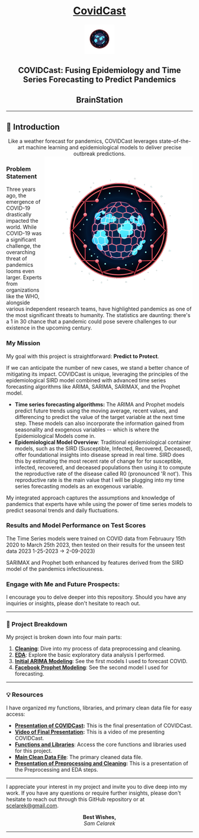 <div align="center">

# [CovidCast](https://github.com/scelarek/Covid-Prediction-Capstone/blob/main/Presentations/COVIDcast_%20Predicting%20COVID%20Cases%20No%20Glasses%20Ad%20Lib%20(online-video-cutter.com).mp4) 

<img src="https://github.com/scelarek/BrainStation_Capstone/blob/main/Presentations/Logo%20CovidCast.png?raw=true"  title="CovidCast" alt="CovidCast" width="80" height="80"> 

## **COVIDCast: Fusing Epidemiology and Time Series Forecasting to Predict Pandemics**  
## **BrainStation**



</div>


--- 

## 🌟 Introduction 

<div align="center">
Like a weather forecast for pandemics, COVIDCast leverages state-of-the-art machine learning and epidemiological models to deliver precise outbreak predictions.
</div>

<img align="right" src="https://github.com/scelarek/BrainStation_Capstone/blob/main/Presentations/Logo%20CovidCast.png?raw=true"  title="CovidCast" alt="CovidCast" width="400" height="400"> 

### Problem Statement
Three years ago, the emergence of COVID-19 drastically impacted the world. While COVID-19 was a significant challenge, the overarching threat of pandemics looms even larger. Experts from organizations like the WHO, alongside various independent research teams, have highlighted pandemics as one of the most significant threats to humanity. The statistics are daunting: there's a 1 in 30 chance that a pandemic could pose severe challenges to our existence in the upcoming century.

### My Mission

My goal with this project is straightforward: **Predict to Protect**. 

If we can anticipate the number of new cases, we stand a better chance of mitigating its impact. COVIDCast is unique, leveraging the principles of the epidemiological SIRD model combined with advanced time series forecasting algorithms like ARIMA, SARIMA, SARIMAX, and the Prophet model.

- **Time series forecasting algorithms:** The ARIMA and Prophet models predict future trends using the moving average, recent values, and differencing to predict the value of the target variable at the next time step. These models can also incorporate the information gained from seasonality and exogenous variables -- which is where the Epidemiological Models come in. 
- **Epidemiological Model Overview**: Traditional epidemiological container models, such as the SIRD (Susceptible, Infected, Recovered, Deceased), offer foundational insights into disease spread in real time. SIRD does this by estimating the most recent rate of change for for susceptible, infected, recovered, and deceased populations then using it to compute the reproductive rate of the disease called R0 (pronounced 'R not'). This reproductive rate is the main value that I will be plugging into my time series forecasting models as an exogenous variable.


My integrated approach captures the assumptions and knowledge of pandemics that experts have while using the power of time series models to predict seasonal trends and daily fluctuations.


### Results and Model Performance on Test Scores
The Time Series models were trained on COVID data from Februaury 15th 2020 to March 25th 2023, then tested on their results for the unseen test data 2023 1-25-2023 -> 2-09-2023)


SARIMAX and Prophet both enhanced by features derived from the SIRD model of the pandemics infectiousness. 

### Engage with Me and Future Prospects:
I encourage you to delve deeper into this repository. Should you have any inquiries or insights, please don't hesitate to reach out. 

---

### 🚀 Project Breakdown

My project is broken down into four main parts:

1. **[Cleaning](https://github.com/scelarek/Covid-Prediction-Capstone/blob/main/Capstone/1.%20COVIDCast%20Preprocessing.ipynb)**: Dive into my process of data preprocessing and cleaning.
2. **[EDA](https://github.com/scelarek/Covid-Prediction-Capstone/blob/main/Capstone/2.%20COVIDCast%20EDA.ipynb)**: Explore the basic exploratory data analysis I performed.
3. **[Initial ARIMA Modeling](https://github.com/scelarek/Covid-Prediction-Capstone/blob/main/Capstone/3.%20COVIDCast%20SARIMAX%20Model.ipynb)**: See the first models I used to forecast COVID.
4. **[Facebook Prophet Modeling](https://github.com/scelarek/Covid-Prediction-Capstone/blob/main/Capstone/4.%20COVIDCast%20Prophet%20Model.ipynb)**:  See the second model I used for forecasting.

---

### 💡 Resources

I have organized my functions, libraries, and primary clean data file for easy access:  

- **[Presentation of COVIDCast](https://github.com/scelarek/Covid-Prediction-Capstone/blob/main/Presentations/COVID%20Cast%20Final%20Presentation.pdf):** This is the final presentation of COVIDCast.
- **[Video of Final Presentation](https://github.com/scelarek/Covid-Prediction-Capstone/blob/main/Presentations/COVIDcast_%20Predicting%20COVID%20Cases%20No%20Glasses%20Ad%20Lib%20(online-video-cutter.com).mp4):** This is a video of me presenting COVIDCast.
- **[Functions and Libraries](https://github.com/scelarek/Covid-Prediction-Capstone/blob/main/Capstone/capstone_functions.py)**: Access the core functions and libraries used for this project.
- **[Main Clean Data File](https://github.com/scelarek/Covid-Prediction-Capstone/blob/main/Data/master_df.parquet)**: The primary cleaned data file.
- **[Presentation of Preprocessing and Cleaning](https://github.com/scelarek/Covid-Prediction-Capstone/blob/main/Presentations/COVID%20Preprocessing%20and%20EDA.pdf):**  This is a presentation of the Preprocessing and EDA steps.


---

I appreciate your interest in my project and invite you to dive deep into my work. If you have any questions or require further insights, please don't hesitate to reach out through this GitHub repository or at scelarek@gmail.com.

<div align="center">

**Best Wishes,**  
*Sam Celarek*

</div>

---
